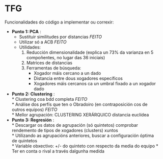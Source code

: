 # TFG

Funcionalidades do código a implementar ou correxir:
  - **Punto 1: PCA** : <br>
    * Sustituir similitudes por distancias *FEITO* <br>
    * Utilizar só a ACB *FEITO* <br>
    * Utilidades: <br>
      1. Reducción dimensionalidade (explica un 73% da varianza en 5 compoñentes, no lugar das 36 iniciais) <br>
      2. Matrices de distancias <br>
      3. Ferramentas de búsqueda: <br>
          - Xogador máis cercano a un dado <br>
          - Distancia entre dous xogadores específicos <br>
          - Xogadores máis cercanos ca un umbral fixado a un xogador dado 
  - **Punto 2: Clustering** : <br>
        * Clustering coa bdd completa *FEITO* <br>
        * Análise dos perfís que ten o Obradoiro (en contraposición cos de outros equipos) *FEITO* <br>
        * Mellor agrupación: CLUSTERING XERÁRQUICO distancia euclídea
  - **Punto 3: Regresión** : <br>
        * Descargar os datos de agrupación (só quintetos) comprobar rendemento de tipos de xogadores (clusters) xuntos <br>
        * Utilizando as agrupacións anteriores, buscar a configuración óptima de quintetos <br>
        * Variable obxectivo: +/- do quinteto con respecto da media do equipo
        * Ter en conta o rival a través dalgunha medida <br>
